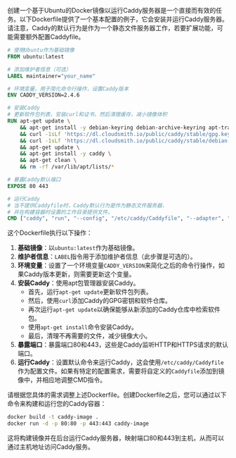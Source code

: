 创建一个基于Ubuntu的Docker镜像以运行Caddy服务器是一个直接而有效的任务。以下Dockerfile提供了一个基本配置的例子，它会安装并运行Caddy服务器。请注意，Caddy的默认行为是作为一个静态文件服务器工作，若要扩展功能，可能需要额外配置Caddyfile。

```Dockerfile
# 使用Ubuntu作为基础镜像
FROM ubuntu:latest

# 添加维护者信息（可选）
LABEL maintainer="your_name"

# 环境变量，用于简化命令行操作，设置Caddy版本
ENV CADDY_VERSION=2.4.6

# 安装Caddy
# 更新软件包列表，安装curl和证书，然后清理缓存，减小镜像体积
RUN apt-get update \
    && apt-get install -y debian-keyring debian-archive-keyring apt-transport-https curl \
    && curl -1sLf 'https://dl.cloudsmith.io/public/caddy/stable/gpg.key' | gpg --dearmor -o /usr/share/keyrings/caddy-stable-archive-keyring.gpg \
    && curl -1sLf 'https://dl.cloudsmith.io/public/caddy/stable/debian.deb.txt' | tee /etc/apt/sources.list.d/caddy-stable.list \
    && apt-get update \
    && apt-get install -y caddy \
    && apt-get clean \
    && rm -rf /var/lib/apt/lists/*

# 暴露Caddy默认端口
EXPOSE 80 443

# 运行Caddy
# 当不提供Caddyfile时，Caddy默认行为是作为静态文件服务器，
# 并在构建容器时设置的工作目录提供文件。
CMD ["caddy", "run", "--config", "/etc/caddy/Caddyfile", "--adapter", "caddyfile"]
```

这个Dockerfile执行以下操作：

1. **基础镜像**：以`ubuntu:latest`作为基础镜像。
2. **维护者信息**：`LABEL`指令用于添加维护者信息（此步骤是可选的）。
3. **环境变量**：设置了一个环境变量`CADDY_VERSION`来简化之后的命令行操作，如果Caddy版本更新，则需要更新这个变量。
4. **安装Caddy**：使用apt包管理器安装Caddy。
    - 首先，运行`apt-get update`更新软件包列表。
    - 然后，使用`curl`添加Caddy的GPG密钥和软件仓库。
    - 再次运行`apt-get update`以确保能够从新添加的Caddy仓库中检索软件包。
    - 使用`apt-get install`命令安装Caddy。
    - 最后，清理不再需要的文件，减少镜像大小。
5. **暴露端口**：暴露端口80和443，这些是Caddy监听HTTP和HTTPS请求的默认端口。
6. **运行Caddy**：设置默认命令来运行Caddy，这会使用`/etc/caddy/Caddyfile`作为配置文件。如果有特定的配置需求，需要将自定义的`Caddyfile`添加到镜像中，并相应地调整CMD指令。

请根据您具体的需求调整上述Dockerfile。创建Dockerfile之后，您可以通过以下命令来构建和运行您的Caddy容器：

```sh
docker build -t caddy-image .
docker run -d -p 80:80 -p 443:443 caddy-image
```

这将构建镜像并在后台运行Caddy服务器，映射端口80和443到主机，从而可以通过主机地址访问Caddy服务。
